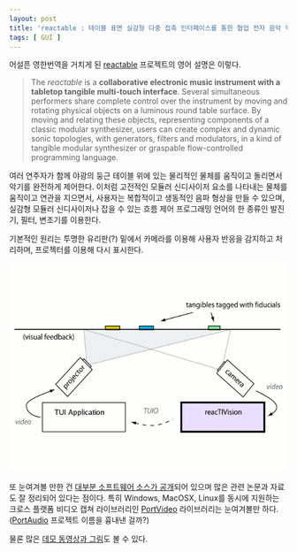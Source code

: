 ```yaml
---
layout: post
title: 'reactable : 테이블 표면 실감형 다중 접촉 인터페이스를 통한 협업 전자 음악 악기'
tags: [ GUI ]
---
```


어설픈 영한번역을 거치게 된 [reactable](http://mtg.upf.edu/reactable/) 프로젝트의 영어 설명은 이렇다.

> The *reactable* is a **collaborative electronic music instrument with a tabletop tangible multi-touch interface**. Several simultaneous performers share complete control over the instrument by moving and rotating physical objects on a luminous round table surface. By moving and relating these objects, representing components of a classic modular synthesizer, users can create complex and dynamic sonic topologies, with generators, filters and modulators, in a kind of tangible modular synthesizer or graspable flow-controlled programming language.

여러 연주자가 함께 야광의 둥근 테이블 위에 있는 물리적인 물체를 움직이고 돌리면서 악기를 완전하게 제어한다. 이처럼 고전적인 모듈러 신디사이저 요소를 나타내는 물체를 움직이고 연관을 지으면서, 사용자는 복합적이고 생동적인 음파 형상을 만들 수 있으며, 실감형 모듈러 신디사이저나 잡을 수 있는 흐름 제어 프로그래밍 언어의 한 종류인 발진기, 필터, 변조기를 이용한다.

기본적인 원리는 투명한 유리판(?) 밑에서 카메라를 이용해 사용자 반응을 감지하고 처리하며, 프로젝터를 이용해 다시 표시한다.

![](/figures/reactivision03.png)

또 눈여겨볼 만한 건 [대부분 소프트웨어 소스가 공개](http://mtg.upf.edu/reactable/?software)되어 있으며 많은 관련 논문과 자료도 잘 정리되어 있다는 점이다. 특히 Windows, MacOSX, Linux를 동시에 지원하는 크로스 플랫폼 비디오 캡쳐 라이브러리인 [PortVideo](http://www.iua.upf.es/mtg/reacTable/?portvideo) 라이브러리는 눈여겨볼만 하다. ([PortAudio](http://www.portaudio.com/) 프로젝트 이름을 흉내낸 걸까?)

물론 많은 [데모 동영상과 그림](http://www.iua.upf.es/mtg/reacTable/?media)도 볼 수 있다.
